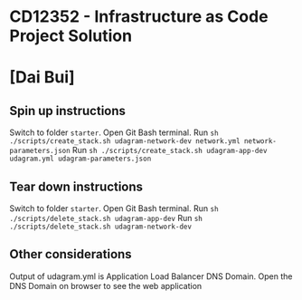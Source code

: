 # CD12352 - Infrastructure as Code Project Solution
# [Dai Bui]

## Spin up instructions
Switch to folder `starter`. Open Git Bash terminal.
Run `sh ./scripts/create_stack.sh udagram-network-dev network.yml network-parameters.json`
Run `sh ./scripts/create_stack.sh udagram-app-dev udagram.yml udagram-parameters.json`

## Tear down instructions
Switch to folder `starter`. Open Git Bash terminal.
Run `sh ./scripts/delete_stack.sh udagram-app-dev`
Run `sh ./scripts/delete_stack.sh udagram-network-dev`

## Other considerations
Output of udagram.yml is Application Load Balancer DNS Domain.
Open the DNS Domain on browser to see the web application
